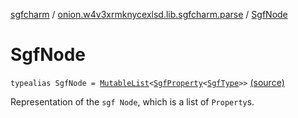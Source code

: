[sgfcharm](../index.md) / [onion.w4v3xrmknycexlsd.lib.sgfcharm.parse](index.md) / [SgfNode](./-sgf-node.md)

# SgfNode

`typealias SgfNode = `[`MutableList`](https://kotlinlang.org/api/latest/jvm/stdlib/kotlin.collections/-mutable-list/index.html)`<`[`SgfProperty`](-sgf-property/index.md)`<`[`SgfType`](-sgf-type/index.md)`>>` [(source)](https://github.com/w4v3/sgfcharm/tree/master/sgfcharm/src/main/java/onion/w4v3xrmknycexlsd/lib/sgfcharm/parse/SgfTree.kt#L52)

Representation of the `sgf Node`, which is a list of `Property`s.

